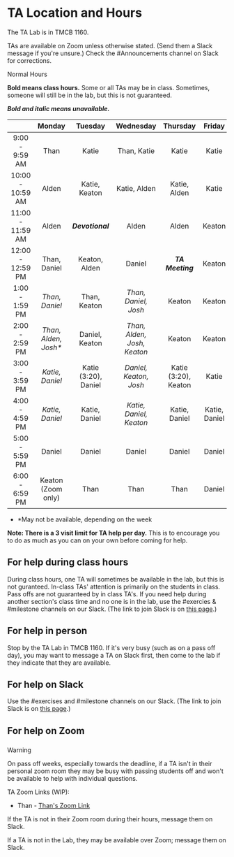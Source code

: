 # TA Location and Hours

The TA Lab is in TMCB 1160.

TAs are available on Zoom unless otherwise stated. (Send them a Slack message if you're unsure.)
Check the #Announcements channel on Slack for corrections.

Normal Hours

**Bold means class hours.** Some or all TAs may be in class. Sometimes, someone will still be in the lab, but this is not guaranteed.

**_Bold and italic means unavailable._**

|                  |        Monday         |       Tuesday        |          Wednesday          |       Thursday       |    Friday     |
| :--------------: | :-------------------: | :------------------: | :-------------------------: | :------------------: | :-----------: |
|  9:00 - 9:59 AM  |         Than          |        Katie         |         Than, Katie         |        Katie         |     Katie     |
| 10:00 - 10:59 AM |         Alden         |    Katie, Keaton     |        Katie, Alden         |     Katie, Alden     |     Katie     |
| 11:00 - 11:59 AM |         Alden         |   **_Devotional_**   |            Alden            |        Alden         |    Keaton     |
| 12:00 - 12:59 PM |     Than, Daniel      |    Keaton, Alden     |           Daniel            |   **_TA Meeting_**   |    Keaton     |
|  1:00 - 1:59 PM  |    _Than, Daniel_     |     Than, Keaton     |    _Than, Daniel, Josh_     |        Keaton        |    Keaton     |
|  2:00 - 2:59 PM  | _Than, Alden, Josh\*_ |    Daniel, Keaton    | _Than, Alden, Josh, Keaton_ |        Keaton        |    Keaton     |
|  3:00 - 3:59 PM  |    _Katie, Daniel_    | Katie (3:20), Daniel |   _Daniel, Keaton, Josh_    | Katie (3:20), Keaton |     Katie     |
|  4:00 - 4:59 PM  |    _Katie, Daniel_    |    Katie, Daniel     |   _Katie, Daniel, Keaton_   |    Katie, Daniel     | Katie, Daniel |
|  5:00 - 5:59 PM  |        Daniel         |        Daniel        |           Daniel            |        Daniel        |    Daniel     |
|  6:00 - 6:59 PM  |  Keaton (Zoom only)   |         Than         |            Than             |         Than         |    Daniel     |

- \*May not be available, depending on the week

**Note: There is a 3 visit limit for TA help per day.** This is to encourage you to do as much as you can on your own before coming for help.

## For help during class hours

During class hours, one TA will sometimes be available in the lab, but this is not guranteed. In-class TAs' attention is primarily on the students in class. Pass offs are not guaranteed by in class TA's. If you need help during another section's class time and no one is in the lab, use the #exercies & #milestone channels on our Slack. (The link to join Slack is on [this page](https://github.com/BYU-CS-340/softwaredesign/blob/main/README.md).)

## For help in person

Stop by the TA Lab in TMCB 1160. If it's very busy (such as on a pass off day), you may want to message a TA on Slack first, then come to the lab if they indicate that they are available.

## For help on Slack

Use the #exercises and #milestone channels on our Slack. (The link to join Slack is on [this page](https://github.com/BYU-CS-340/softwaredesign/blob/main/README.md).)

## For help on Zoom

###

> [!WARNING]
> On pass off weeks, especially towards the deadline, if a TA isn't in their personal zoom room they may be busy with passing students off and won't be available to help with individual questions.

TA Zoom Links (WIP):

- Than - [Than's Zoom Link](https://byu.zoom.us/my/ThanGerlek)

If the TA is not in their Zoom room during their hours, message them on Slack.

If a TA is not in the Lab, they may be available over Zoom; message them on Slack.
